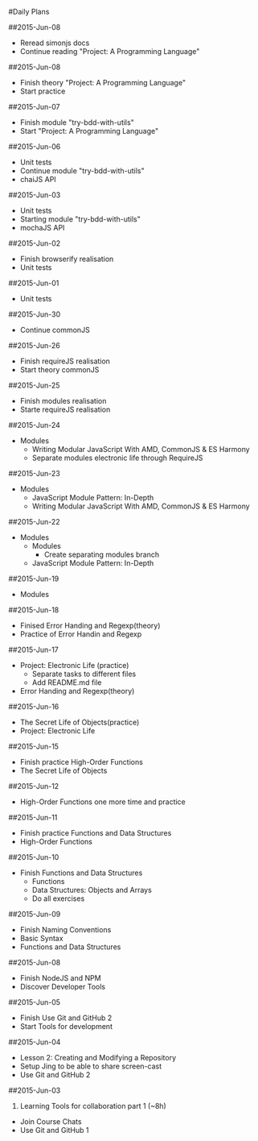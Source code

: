 #Daily Plans


##2015-Jun-08

* Reread simonjs docs
* Continue reading "Project: A Programming Language"

##2015-Jun-08

* Finish theory "Project: A Programming Language"
* Start practice

##2015-Jun-07

* Finish module "try-bdd-with-utils"
* Start "Project: A Programming Language"

##2015-Jun-06

* Unit tests
 * Continue module "try-bdd-with-utils"
 * chaiJS API

##2015-Jun-03

* Unit tests
 * Starting module "try-bdd-with-utils"
 * mochaJS API

##2015-Jun-02

* Finish browserify realisation
* Unit tests

##2015-Jun-01

* Unit tests

##2015-Jun-30

* Continue commonJS

##2015-Jun-26

* Finish requireJS realisation
* Start theory commonJS

##2015-Jun-25

* Finish modules realisation
* Starte requireJS realisation

##2015-Jun-24

* Modules
    * Writing Modular JavaScript With AMD, CommonJS & ES Harmony
    * Separate modules electronic life through RequireJS

##2015-Jun-23

* Modules
    * JavaScript Module Pattern: In-Depth
    * Writing Modular JavaScript With AMD, CommonJS & ES Harmony


##2015-Jun-22

* Modules
    * Modules
        * Create separating modules branch
    * JavaScript Module Pattern: In-Depth

##2015-Jun-19

* Modules

##2015-Jun-18

* Finised Error Handing and Regexp(theory)
* Practice of Error Handin and Regexp

##2015-Jun-17

* Project: Electronic Life (practice)
    * Separate tasks to different files
    * Add README.md file
* Error Handing and Regexp(theory)

##2015-Jun-16

* The Secret Life of Objects(practice)
* Project: Electronic Life

##2015-Jun-15

* Finish practice High-Order Functions
* The Secret Life of Objects

##2015-Jun-12

* High-Order Functions one more time and practice

##2015-Jun-11

* Finish practice Functions and Data Structures
* High-Order Functions

##2015-Jun-10

* Finish Functions and Data Structures
  * Functions
  * Data Structures: Objects and Arrays
  * Do all exercises

##2015-Jun-09

* Finish Naming Conventions
* Basic Syntax
* Functions and Data Structures

##2015-Jun-08

* Finish NodeJS and NPM
* Discover Developer Tools

##2015-Jun-05

* Finish Use Git and GitHub 2
* Start Tools for development

##2015-Jun-04

* Lesson 2: Creating and Modifying a Repository
* Setup Jing to be able to share screen-cast
* Use Git and GitHub 2

##2015-Jun-03

1. Learning Tools for collaboration part 1 (~8h)
  * Join Course Chats
  * Use Git and GitHub 1
